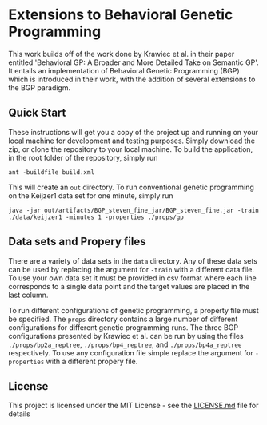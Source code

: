 # Extensions to Behavioral Genetic Programming

This work builds off of the work done by Krawiec et al. in their paper entitled 'Behavioral GP: A Broader and More Detailed Take on Semantic GP'. It entails an implementation of Behavioral Genetic Programming (BGP) which is introduced in their work, with the addition of several extensions to the BGP paradigm.

## Quick Start

These instructions will get you a copy of the project up and running on your local machine for development and testing purposes. Simply download the zip, or clone the repository to your local machine. To build the application, in the root folder of the repository, simply run 

```
ant -buildfile build.xml
```

This will create an ```out``` directory.  To run conventional genetic programming on the Keijzer1 data set for one minute, simply run

```
java -jar out/artifacts/BGP_steven_fine_jar/BGP_steven_fine.jar -train ./data/keijzer1 -minutes 1 -properties ./props/gp
```

## Data sets and Propery files

There are a variety of data sets in the ```data``` directory.  Any of these data sets can be used by replacing the argument for ```-train``` with a different data file. To use your own data set it must be provided in csv format where each line corresponds to a single data point and the target values are placed in the last column.

To run different configurations of genetic programming, a property file must be specified. The ```props``` directory contains a large number of different configurations for different genetic programming runs.  The three BGP configurations presented by Krawiec et al. can be run by using the files ```./props/bp2a_reptree```, ```./props/bp4_reptree```, and ```./props/bp4a_reptree``` respectively.  To use any configuration file simple replace the argument for ```-properties``` with a different propery file.

## License

This project is licensed under the MIT License - see the [LICENSE.md](LICENSE.md) file for details
